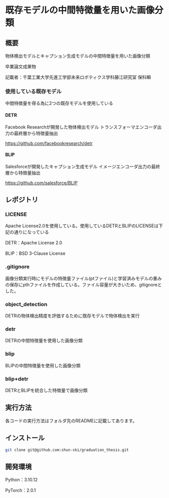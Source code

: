 

# 既存モデルの中間特徴量を用いた画像分類


##  概要

物体検出モデルとキャプション生成モデルの中間特徴量を用いた画像分類

卒業論文成果物

記載者：千葉工業大学先進工学部未来ロボティクス学科藤江研究室 保科瞬

### 使用している既存モデル
中間特徴量を得る為に2つの既存モデルを使用している

#### DETR
Facebook Researchが開発した物体検出モデル
トランスフォーマエンコーダ出力の最終層から特徴量抽出

https://github.com/facebookresearch/detr

#### BLIP
Salesforceが開発したキャプション生成モデル
イメージエンコーダ出力の最終層から特徴量抽出

https://github.com/salesforce/BLIP

## レポジトリ

### LICENSE
Apache License2.0を使用している。使用しているDETRとBLIPのLICENSEは下記の通りになっている

DETR：Apache License 2.0

BLIP：BSD 3-Clause License

### .gitignore
画像分類実行時にモデルの特徴量ファイル(ptファイル)と学習済みモデルの重みの保存にpthファイルを作成している。ファイル容量が大きいため、gitignoreとした。

### object_detection
DETRの物体検出精度を評価するために既存モデルで物体検出を実行

### detr
DETRの中間特徴量を使用した画像分類

### blip
BLIPの中間特徴量を使用した画像分類

### blip+detr
DETRとBLIPを統合した特徴量で画像分類

## 実行方法
各コードの実行方法はフォルダ先のREADMEに記載してあります。


##  インストール
```sh
git clone git@github.com:shun-ski/graduation_thesis.git
```

## 開発環境
Python：3.10.12

PyTorch：2.0.1
